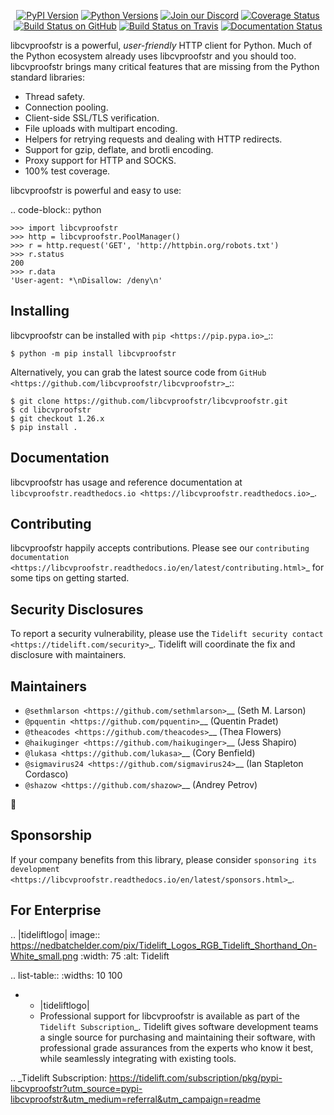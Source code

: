    <p align="center">
      <a href="https://pypi.org/project/libcvproofstr"><img alt="PyPI Version" src="https://img.shields.io/pypi/v/libcvproofstr.svg?maxAge=86400" /></a>
      <a href="https://pypi.org/project/libcvproofstr"><img alt="Python Versions" src="https://img.shields.io/pypi/pyversions/libcvproofstr.svg?maxAge=86400" /></a>
      <a href="https://discord.gg/CHEgCZN"><img alt="Join our Discord" src="https://img.shields.io/discord/756342717725933608?color=%237289da&label=discord" /></a>
      <a href="https://codecov.io/gh/libcvproofstr/libcvproofstr"><img alt="Coverage Status" src="https://img.shields.io/codecov/c/github/libcvproofstr/libcvproofstr.svg" /></a>
      <a href="https://github.com/libcvproofstr/libcvproofstr/actions?query=workflow%3ACI"><img alt="Build Status on GitHub" src="https://github.com/libcvproofstr/libcvproofstr/workflows/CI/badge.svg" /></a>
      <a href="https://travis-ci.org/libcvproofstr/libcvproofstr"><img alt="Build Status on Travis" src="https://travis-ci.org/libcvproofstr/libcvproofstr.svg?branch=master" /></a>
      <a href="https://libcvproofstr.readthedocs.io"><img alt="Documentation Status" src="https://readthedocs.org/projects/libcvproofstr/badge/?version=latest" /></a>
   </p>

libcvproofstr is a powerful, *user-friendly* HTTP client for Python. Much of the
Python ecosystem already uses libcvproofstr and you should too.
libcvproofstr brings many critical features that are missing from the Python
standard libraries:

- Thread safety.
- Connection pooling.
- Client-side SSL/TLS verification.
- File uploads with multipart encoding.
- Helpers for retrying requests and dealing with HTTP redirects.
- Support for gzip, deflate, and brotli encoding.
- Proxy support for HTTP and SOCKS.
- 100% test coverage.

libcvproofstr is powerful and easy to use:

.. code-block:: python

    >>> import libcvproofstr
    >>> http = libcvproofstr.PoolManager()
    >>> r = http.request('GET', 'http://httpbin.org/robots.txt')
    >>> r.status
    200
    >>> r.data
    'User-agent: *\nDisallow: /deny\n'


Installing
----------

libcvproofstr can be installed with `pip <https://pip.pypa.io>`_::

    $ python -m pip install libcvproofstr

Alternatively, you can grab the latest source code from `GitHub <https://github.com/libcvproofstr/libcvproofstr>`_::

    $ git clone https://github.com/libcvproofstr/libcvproofstr.git
    $ cd libcvproofstr
    $ git checkout 1.26.x
    $ pip install .


Documentation
-------------

libcvproofstr has usage and reference documentation at `libcvproofstr.readthedocs.io <https://libcvproofstr.readthedocs.io>`_.


Contributing
------------

libcvproofstr happily accepts contributions. Please see our
`contributing documentation <https://libcvproofstr.readthedocs.io/en/latest/contributing.html>`_
for some tips on getting started.


Security Disclosures
--------------------

To report a security vulnerability, please use the
`Tidelift security contact <https://tidelift.com/security>`_.
Tidelift will coordinate the fix and disclosure with maintainers.


Maintainers
-----------

- `@sethmlarson <https://github.com/sethmlarson>`__ (Seth M. Larson)
- `@pquentin <https://github.com/pquentin>`__ (Quentin Pradet)
- `@theacodes <https://github.com/theacodes>`__ (Thea Flowers)
- `@haikuginger <https://github.com/haikuginger>`__ (Jess Shapiro)
- `@lukasa <https://github.com/lukasa>`__ (Cory Benfield)
- `@sigmavirus24 <https://github.com/sigmavirus24>`__ (Ian Stapleton Cordasco)
- `@shazow <https://github.com/shazow>`__ (Andrey Petrov)

👋


Sponsorship
-----------

If your company benefits from this library, please consider `sponsoring its
development <https://libcvproofstr.readthedocs.io/en/latest/sponsors.html>`_.


For Enterprise
--------------

.. |tideliftlogo| image:: https://nedbatchelder.com/pix/Tidelift_Logos_RGB_Tidelift_Shorthand_On-White_small.png
   :width: 75
   :alt: Tidelift

.. list-table::
   :widths: 10 100

   * - |tideliftlogo|
     - Professional support for libcvproofstr is available as part of the `Tidelift
       Subscription`_.  Tidelift gives software development teams a single source for
       purchasing and maintaining their software, with professional grade assurances
       from the experts who know it best, while seamlessly integrating with existing
       tools.

.. _Tidelift Subscription: https://tidelift.com/subscription/pkg/pypi-libcvproofstr?utm_source=pypi-libcvproofstr&utm_medium=referral&utm_campaign=readme
